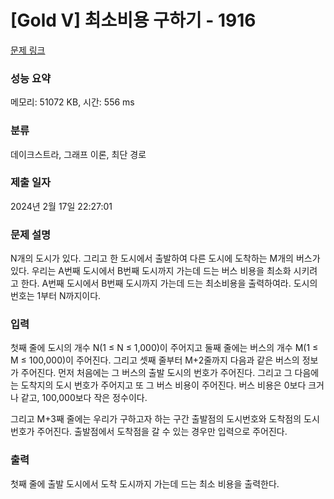 # [Gold V] 최소비용 구하기 - 1916 

[문제 링크](https://www.acmicpc.net/problem/1916) 

### 성능 요약

메모리: 51072 KB, 시간: 556 ms

### 분류

데이크스트라, 그래프 이론, 최단 경로

### 제출 일자

2024년 2월 17일 22:27:01

### 문제 설명

<p>N개의 도시가 있다. 그리고 한 도시에서 출발하여 다른 도시에 도착하는 M개의 버스가 있다. 우리는 A번째 도시에서 B번째 도시까지 가는데 드는 버스 비용을 최소화 시키려고 한다. A번째 도시에서 B번째 도시까지 가는데 드는 최소비용을 출력하여라. 도시의 번호는 1부터 N까지이다.</p>

### 입력 

 <p>첫째 줄에 도시의 개수 N(1 ≤ N ≤ 1,000)이 주어지고 둘째 줄에는 버스의 개수 M(1 ≤ M ≤ 100,000)이 주어진다. 그리고 셋째 줄부터 M+2줄까지 다음과 같은 버스의 정보가 주어진다. 먼저 처음에는 그 버스의 출발 도시의 번호가 주어진다. 그리고 그 다음에는 도착지의 도시 번호가 주어지고 또 그 버스 비용이 주어진다. 버스 비용은 0보다 크거나 같고, 100,000보다 작은 정수이다.</p>

<p>그리고 M+3째 줄에는 우리가 구하고자 하는 구간 출발점의 도시번호와 도착점의 도시번호가 주어진다. 출발점에서 도착점을 갈 수 있는 경우만 입력으로 주어진다.</p>

### 출력 

 <p>첫째 줄에 출발 도시에서 도착 도시까지 가는데 드는 최소 비용을 출력한다.</p>

